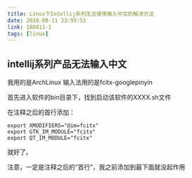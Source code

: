 ```yaml
---
title: Linux下Intellij系列无法使用输入中文的解决方法
date: 2018-08-11 23:55:51
link: 180811-1
tags: [linux]
---
```


## intellij系列产品无法输入中文

我用的是ArchLinux 输入法用的是fcitx-googlepinyin

首先进入软件的bin目录下，找到启动该软件的XXXX.sh文件

在注释之后的首行添加：

```shell
export XMODIFIERS="@im=fcitx"
export GTK_IM_MODULE="fcitx"
export QT_IM_MODULE="fcitx"
```

就好了。

注意，一定是注释之后的“首行”，我之前添加到最下面就没起作用